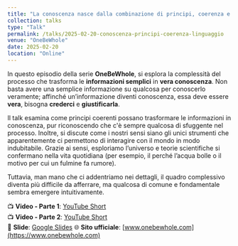```yaml
---
title: "La conoscenza nasce dalla combinazione di principi, coerenza e linguaggio"
collection: talks
type: "Talk"
permalink: /talks/2025-02-20-conoscenza-principi-coerenza-linguaggio
venue: "OneBeWhole"
date: 2025-02-20
location: "Online"
---
```

In questo episodio della serie **OneBeWhole**, si esplora la complessità del processo che trasforma le **informazioni semplici** in **vera conoscenza**. Non basta avere una semplice informazione su qualcosa per conoscerlo veramente; affinché un’informazione diventi conoscenza, essa deve essere **vera**, bisogna **crederci** e **giustificarla**.

Il talk esamina come principi coerenti possano trasformare le informazioni in conoscenza, pur riconoscendo che c'è sempre qualcosa di sfuggente nel processo. Inoltre, si discute come i nostri sensi siano gli unici strumenti che apparentemente ci permettono di interagire con il mondo in modo indubitabile. Grazie ai sensi, esploriamo l’universo e teorie scientifiche si confermano nella vita quotidiana (per esempio, il perché l’acqua bolle o il motivo per cui un fulmine fa rumore).

Tuttavia, man mano che ci addentriamo nei dettagli, il quadro complessivo diventa più difficile da afferrare, ma qualcosa di comune e fondamentale sembra emergere intuitivamente.

📺 **Video - Parte 1**: [YouTube Short](https://www.youtube.com/shorts/196fXxli0Iw)  
📺 **Video - Parte 2**: [YouTube Short](https://www.youtube.com/shorts/kY4yf_JOob8)  
📑 **Slide**: [Google Slides](https://docs.google.com/presentation/d/1xYdcakCqig7M2fdCikabc7WD7MlXGYmqg2KAEF6TeKs)
🌐 **Sito ufficiale**: [www.onebewhole.com](https://www.onebewhole.com)
